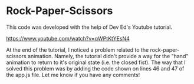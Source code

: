 # Rock-Paper-Scissors
This code was developed with the help of Dev Ed's Youtube tutorial.

https://www.youtube.com/watch?v=qWPtKtYEsN4

At the end of the tutorial, I noticed a problem related to the rock-paper-scissors animation. Namely, the tutorial didn't provide a way for the "hand" animation to return to it's original state (i.e. the closed fist). The way that I solved this problem was by adding the code shown on lines 46 and 47 of the app.js file. Let me know if you have any comments!
